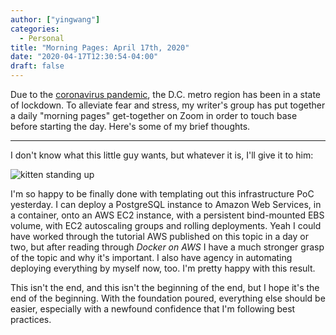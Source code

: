 ```yaml
---
author: ["yingwang"]
categories:
  - Personal
title: "Morning Pages: April 17th, 2020"
date: "2020-04-17T12:30:54-04:00"
draft: false
---
```


Due to the [coronavirus
pandemic](https://en.wikipedia.org/wiki/2019-20_coronavirus_pandemic), the D.C.
metro region has been in a state of lockdown. To alleviate fear and stress, my
writer's group has put together a daily "morning pages" get-together on Zoom in
order to touch base before starting the day. Here's some of my brief thoughts.

---

I don't know what this little guy wants, but whatever it is, I'll give it to
him:

![kitten standing up](/img/posts/2020/04/17/morning_pages.jpg)

I'm so happy to be finally done with templating out this infrastructure PoC
yesterday. I can deploy a PostgreSQL instance to Amazon Web Services, in a
container, onto an AWS EC2 instance, with a persistent bind-mounted EBS volume,
with EC2 autoscaling groups and rolling deployments. Yeah I could have worked
through the tutorial AWS published on this topic in a day or two, but after
reading through _Docker on AWS_ I have a much stronger grasp of the topic and
why it's important. I also have agency in automating deploying everything by
myself now, too. I'm pretty happy with this result.

This isn't the end, and this isn't the beginning of the end, but I hope it's the
end of the beginning. With the foundation poured, everything else should be
easier, especially with a newfound confidence that I'm following best practices.
